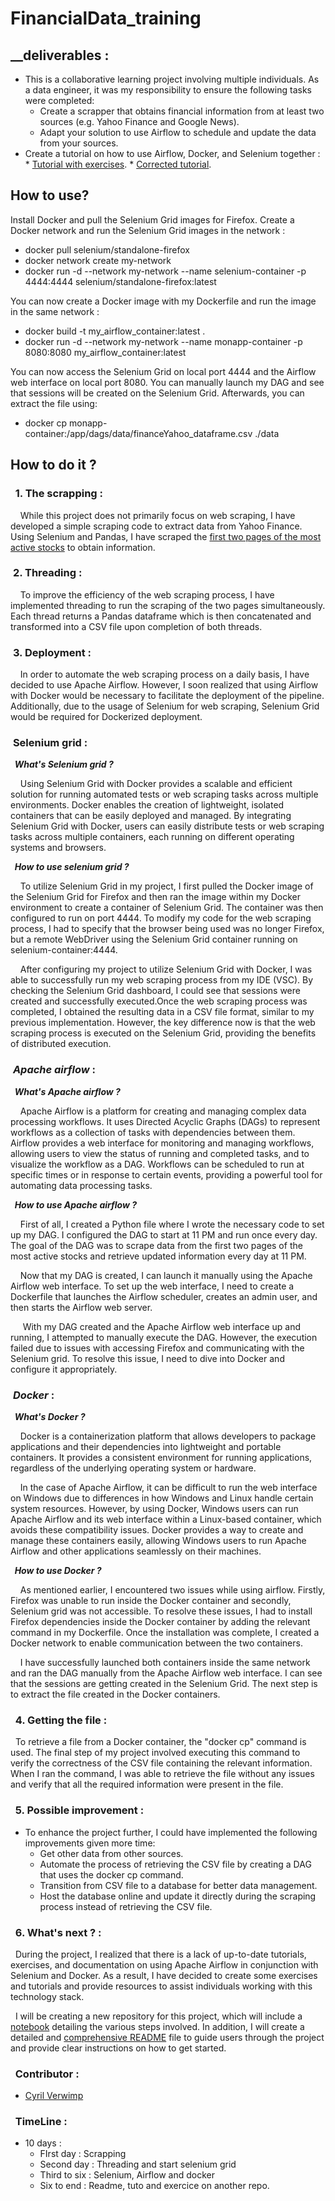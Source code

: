 # __FinancialData_training__

## __deliverables :
* This is a collaborative learning project involving multiple individuals. As a data engineer, it was my responsibility to ensure the following tasks were completed:
    * Create a scrapper that obtains financial information from at least two sources (e.g. Yahoo Finance and Google News). 
    * Adapt your solution to use Airflow to schedule and update the data from your sources. 
* Create a tutorial on how to use Airflow, Docker, and Selenium together :
      * [Tutorial with exercises](https://github.com/chipsi44/SeleniumAirflowDocker).
      * [Corrected tutorial](https://github.com/chipsi44/SeleniumAirflowDocker/tree/Corrected_Tuto).

## __How to use?__

Install Docker and pull the Selenium Grid images for Firefox.
Create a Docker network and run the Selenium Grid images in the network :
* docker pull selenium/standalone-firefox 
* docker network create my-network
* docker run -d --network my-network --name selenium-container -p 4444:4444 selenium/standalone-firefox:latest

You can now create a Docker image with my Dockerfile and run the image in the same network :

* docker build -t my_airflow_container:latest . 
* docker run -d --network my-network --name monapp-container -p 8080:8080 my_airflow_container:latest     

You can now access the Selenium Grid on local port 4444 and the Airflow web interface on local port 8080. You can manually launch my DAG and see that sessions will be created on the Selenium Grid. Afterwards, you can extract the file using:

* docker cp monapp-container:/app/dags/data/financeYahoo_dataframe.csv ./data 

## __How to do it ?__ 
### &nbsp; __1. The scrapping :__
&nbsp;&nbsp;&nbsp;&nbsp;While this project does not primarily focus on web scraping, I have developed a simple scraping code to extract data from Yahoo Finance. Using Selenium and Pandas, I have scraped the [first two pages of the most active stocks](https://finance.yahoo.com/most-active) to obtain information.
### &nbsp;__2. Threading :__
&nbsp;&nbsp;&nbsp;&nbsp;To improve the efficiency of the web scraping process, I have implemented threading to run the scraping of the two pages simultaneously. Each thread returns a Pandas dataframe which is then concatenated and transformed into a CSV file upon completion of both threads. 
### &nbsp;__3. Deployment :__
&nbsp;&nbsp;&nbsp;&nbsp;In order to automate the web scraping process on a daily basis, I have decided to use Apache Airflow. However, I soon realized that using Airflow with Docker would be necessary to facilitate the deployment of the pipeline. Additionally, due to the usage of Selenium for web scraping, Selenium Grid would be required for Dockerized deployment.
### &nbsp;__Selenium grid :__
__&nbsp;&nbsp;*What's Selenium grid ?*__

&nbsp;&nbsp;&nbsp;&nbsp;Using Selenium Grid with Docker provides a scalable and efficient solution for running automated tests or web scraping tasks across multiple environments. Docker enables the creation of lightweight, isolated containers that can be easily deployed and managed. By integrating Selenium Grid with Docker, users can easily distribute tests or web scraping tasks across multiple containers, each running on different operating systems and browsers.

__&nbsp;&nbsp;*How to use selenium grid ?*__

&nbsp;&nbsp;&nbsp;&nbsp;To utilize Selenium Grid in my project, I first pulled the Docker image of the Selenium Grid for Firefox and then ran the image within my Docker environment to create a container of Selenium Grid. The container was then configured to run on port 4444.
To modify my code for the web scraping process, I had to specify that the browser being used was no longer Firefox, but a remote WebDriver using the Selenium Grid container running on selenium-container:4444.

&nbsp;&nbsp;&nbsp;&nbsp;After configuring my project to utilize Selenium Grid with Docker, I was able to successfully run my web scraping process from my IDE (VSC). By checking the Selenium Grid dashboard, I could see that sessions were created and successfully executed.Once the web scraping process was completed, I obtained the resulting data in a CSV file format, similar to my previous implementation. However, the key difference now is that the web scraping process is executed on the Selenium Grid, providing the benefits of distributed execution.
### &nbsp;__*Apache airflow* :__
__&nbsp;&nbsp;*What's Apache airflow ?*__

&nbsp;&nbsp;&nbsp;&nbsp;Apache Airflow is a platform for creating and managing complex data processing workflows. It uses Directed Acyclic Graphs (DAGs) to represent workflows as a collection of tasks with dependencies between them. Airflow provides a web interface for monitoring and managing workflows, allowing users to view the status of running and completed tasks, and to visualize the workflow as a DAG. Workflows can be scheduled to run at specific times or in response to certain events, providing a powerful tool for automating data processing tasks.

__&nbsp;&nbsp;*How to use Apache airflow ?*__

&nbsp;&nbsp;&nbsp;&nbsp;First of all, I created a Python file where I wrote the necessary code to set up my DAG. I configured the DAG to start at 11 PM and run once every day. The goal of the DAG was to scrape data from the first two pages of the most active stocks and retrieve updated information every day at 11 PM.

&nbsp;&nbsp;&nbsp;&nbsp;Now that my DAG is created, I can launch it manually using the Apache Airflow web interface. To set up the web interface, I need to create a Dockerfile that launches the Airflow scheduler, creates an admin user, and then starts the Airflow web server.

&nbsp;&nbsp;&nbsp;&nbsp; With my DAG created and the Apache Airflow web interface up and running, I attempted to manually execute the DAG. However, the execution failed due to issues with accessing Firefox and communicating with the Selenium grid. To resolve this issue, I need to dive into Docker and configure it appropriately.

### &nbsp;__*Docker* :__
__&nbsp;&nbsp;*What's Docker ?*__

&nbsp;&nbsp;&nbsp;&nbsp;Docker is a containerization platform that allows developers to package applications and their dependencies into lightweight and portable containers. It provides a consistent environment for running applications, regardless of the underlying operating system or hardware.

&nbsp;&nbsp;&nbsp;&nbsp;In the case of Apache Airflow, it can be difficult to run the web interface on Windows due to differences in how Windows and Linux handle certain system resources. However, by using Docker, Windows users can run Apache Airflow and its web interface within a Linux-based container, which avoids these compatibility issues. Docker provides a way to create and manage these containers easily, allowing Windows users to run Apache Airflow and other applications seamlessly on their machines.

__&nbsp;&nbsp;*How to use Docker ?*__

&nbsp;&nbsp;&nbsp;&nbsp;As mentioned earlier, I encountered two issues while using airflow. Firstly, Firefox was unable to run inside the Docker container and secondly, Selenium grid was not accessible. To resolve these issues, I had to install Firefox dependencies inside the Docker container by adding the relevant command in my Dockerfile. Once the installation was complete, I created a Docker network to enable communication between the two containers.

&nbsp;&nbsp;&nbsp;&nbsp;I have successfully launched both containers inside the same network and ran the DAG manually from the Apache Airflow web interface. I can see that the sessions are getting created in the Selenium Grid. The next step is to extract the file created in the Docker containers.

### &nbsp; __4. Getting the file :__
&nbsp;&nbsp;To retrieve a file from a Docker container, the "docker cp" command is used. The final step of my project involved executing this command to verify the correctness of the CSV file containing the relevant information. When I ran the command, I was able to retrieve the file without any issues and verify that all the required information were present in the file.


### &nbsp; __5. Possible improvement__ :
* To enhance the project further, I could have implemented the following improvements given more time: 
    * Get other data from other sources.
    * Automate the process of retrieving the CSV file by creating a DAG that uses the docker cp command.
    * Transition from CSV file to a database for better data management.
    * Host the database online and update it directly during the scraping process instead of retrieving the CSV file.

### &nbsp; __6. What's next ?__ :
&nbsp;&nbsp;During the project, I realized that there is a lack of up-to-date tutorials, exercises, and documentation on using Apache Airflow in conjunction with Selenium and Docker. As a result, I have decided to create some exercises and tutorials and provide resources to assist individuals working with this technology stack. 

&nbsp;&nbsp;I will be creating a new repository for this project, which will include a [notebook](https://github.com/chipsi44/SeleniumAirflowDocker) detailing the various steps involved. In addition, I will create a detailed and [comprehensive README](https://github.com/chipsi44/SeleniumAirflowDocker/tree/Corrected_Tuto) file to guide users through the project and provide clear instructions on how to get started. 

### &nbsp; __Contributor__ :
* [Cyril Verwimp](https://www.linkedin.com/in/cyril-verwimp-8a0457208/)
### &nbsp; __TimeLine__ :
* 10 days : 
    * FIrst day : Scrapping
    * Second day : Threading and start selenium grid
    * Third to six : Selenium, Airflow and docker
    * Six to end : Readme, tuto and exercice on another repo.
